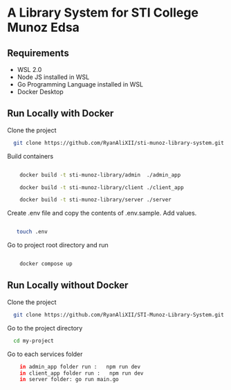 # A Library System for STI College Munoz Edsa

## Requirements

- WSL 2.0
- Node JS installed in WSL
- Go Programming Language installed in WSL
- Docker Desktop

## Run Locally with Docker

Clone the project

```bash
  git clone https://github.com/RyanAliXII/sti-munoz-library-system.git
```

Build containers

```bash

    docker build -t sti-munoz-library/admin  ./admin_app

    docker build -t sti-munoz-library/client ./client_app

    docker build -t sti-munoz-library/server ./server

```

Create .env file and copy the contents of .env.sample. Add values.

```bash

   touch .env
```

Go to project root directory and run

```bash

    docker compose up
```

## Run Locally without Docker

Clone the project

```bash
  git clone https://github.com/RyanAliXII/STI-Munoz-Library-System.git
```

Go to the project directory

```bash
  cd my-project
```

Go to each services folder

```bash
    in admin_app folder run :   npm run dev
    in client_app folder run :   npm run dev
    in server folder: go run main.go

```
